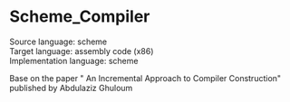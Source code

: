 # Scheme_Compiler
  
Source language: scheme  
Target language: assembly code (x86)  
Implementation language: scheme  

  
Base on the paper " An Incremental Approach to Compiler Construction"  published by Abdulaziz Ghuloum
